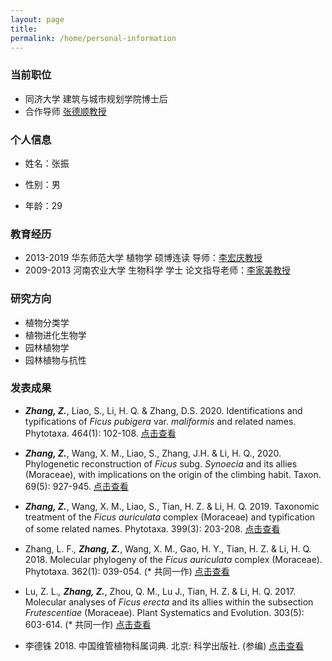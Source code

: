 ```yaml
---
layout: page
title:   
permalink: /home/personal-information
---
```

### 当前职位

- 同济大学 建筑与城市规划学院博士后
- 合作导师 [张德顺教授](https://landscape-caup.tongji.edu.cn/63/f3/c10588a91123/page.htm) 


### 个人信息

- 姓名：张振

- 性别：男

- 年龄：29

### 教育经历

- 2013-2019  华东师范大学  植物学    硕博连读  导师：[李宏庆教授](https://faculty.ecnu.edu.cn/s/782/main.jspy)
- 2009-2013  河南农业大学  生物科学  学士      论文指导老师：[李家美教授](http://sk.henau.edu.cn/a/xuekejianshe/daoshijieshao/shuoshishengdaoshi/20161022/185.html)  

### 研究方向

- 植物分类学
- 植物进化生物学
- 园林植物学
- 园林植物与抗性

### 发表成果

- ***Zhang, Z.***, Liao, S., Li, H. Q. & Zhang, D.S. 2020. Identifications and typifications of *Ficus pubigera* var. *maliformis* and related names. Phytotaxa. 464(1): 102-108. [点击查看](https://onlinelibrary.wiley.com/doi/full/10.1002/tax.12282)

- ***Zhang, Z.***, Wang, X. M., Liao, S., Zhang, J.H. & Li, H. Q., 2020. Phylogenetic reconstruction of *Ficus* subg. *Synoecia* and its allies (Moraceae), with implications on the origin of the climbing habit. Taxon. 69(5): 927-945. [点击查看](https://www.biotaxa.org/Phytotaxa/article/view/phytotaxa.464.1.9)

- ***Zhang, Z.***, Wang, X. M., Liao, S., Tian, H. Z. & Li, H. Q. 2019. Taxonomic treatment of the *Ficus auriculata* complex (Moraceae) and typification of some related names. Phytotaxa. 399(3): 203-208. [点击查看](https://www.researchgate.net/publication/332030319)

- Zhang, L. F.*, **Zhang, Z.***, Wang, X. M., Gao, H. Y., Tian, H. Z. & Li, H. Q. 2018. Molecular phylogeny of the *Ficus auriculata* complex (Moraceae). Phytotaxa. 362(1): 039-054. (* 共同一作) [点击查看](https://www.researchgate.net/publication/326559656)

- Lu, Z. L.*, **Zhang, Z.***, Zhou, Q. M., Lu J., Tian, H. Z. & Li, H. Q. 2017. Molecular analyses of *Ficus erecta* and its allies within the subsection *Frutescentiae* (Moraceae). Plant Systematics and Evolution. 303(5): 603-614. (* 共同一作) [点击查看](https://www.researchgate.net/publication/314263261)

- 李德铢 2018. 中国维管植物科属词典. 北京: 科学出版社. (参编) [点击查看](http://vpfg.sciencereading.cn/keshu/f)

